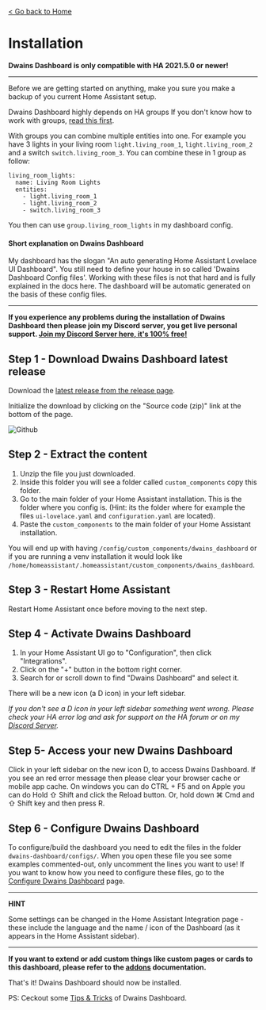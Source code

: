 [< Go back to Home](../index.md)

# Installation
**Dwains Dashboard is only compatible with HA 2021.5.0 or newer!**

---

Before we are getting started on anything, make you sure you make a backup of you current Home Assistant setup.

Dwains Dashboard highly depends on HA groups If you don't know how to work with groups, [read this first](https://www.home-assistant.io/integrations/group/). 

With groups you can combine multiple entities into one. For example you have 3 lights in your living room `light.living_room_1`, `light.living_room_2` and a switch `switch.living_room_3`. You can combine these in 1 group as follow:
```
living_room_lights:
  name: Living Room Lights
  entities: 
    - light.living_room_1
    - light.living_room_2
    - switch.living_room_3
```
You then can use `group.living_room_lights` in my dashboard config.

#### Short explanation on Dwains Dashboard

My dashboard has the slogan "An auto generating Home Assistant Lovelace UI Dashboard". You still need to define your house in so called 'Dwains Dashboard Config files'. Working with these files is not that hard and is fully explained in the docs here. The dashboard will be automatic generated on the basis of these config files.

---

**If you experience any problems during the installation of Dwains Dashboard then please join my Discord server, you get live personal support. [Join my Discord Server here, it's 100% free!](https://discord.gg/7yt64uX)**

## Step 1 - Download Dwains Dashboard latest release

Download the [latest release from the release page](https://github.com/dwainscheeren/lovelace-dwains-theme/releases/latest).

Initialize the download by clicking on the "Source code (zip)" link at the bottom of the page.

![Github](../images/getting-started/download-latest-release.png)

## Step 2 - Extract the content

1. Unzip the file you just downloaded.
2. Inside this folder you will see a folder called `custom_components` copy this folder.
3. Go to the main folder of your Home Assistant installation. This is the folder where you config is. (Hint: its the folder where for example the files `ui-lovelace.yaml` and `configuration.yaml` are located).
4. Paste the `custom_components` to the main folder of your Home Assistant installation.

You will end up with having `/config/custom_components/dwains_dashboard` or if you are running a venv installation it would look like `/home/homeassistant/.homeassistant/custom_components/dwains_dashboard`.

## Step 3 - Restart Home Assistant

Restart Home Assistant once before moving to the next step.

## Step 4 - Activate Dwains Dashboard

1. In your Home Assistant UI go to "Configuration", then click "Integrations".
2. Click on the "+" button in the bottom right corner.
3. Search for or scroll down to find "Dwains Dashboard" and select it.

There will be a new icon (a D icon) in your left sidebar.

*If you don't see a D icon in your left sidebar something went wrong. Please check your HA error log and ask for support on the HA forum or on my [Discord Server](https://discord.gg/7yt64uX).*

## Step 5- Access your new Dwains Dashboard

Click in your left sidebar on the new icon D, to access Dwains Dashboard. If you see an red error message then please clear your browser cache or mobile app cache. On windows you can do CTRL + F5 and on Apple you can do Hold ⇧ Shift and click the Reload button. Or, hold down ⌘ Cmd and ⇧ Shift key and then press R.

## Step 6 - Configure Dwains Dashboard

To configure/build the dashboard you need to edit the files in the folder `dwains-dashboard/configs/`. When you open these file you see some examples commented-out, only uncomment the lines you want to use! If you want to know how you need to configure these files, go to the [Configure Dwains Dashboard](../configuration/index.md) page.

---
**HINT**

Some settings can be changed in the Home Assistant Integration page - these include the language and the name / icon of the Dashboard (as it appears in the Home Assistant sidebar).

---

**If you want to extend or add custom things like custom pages or cards to this dashboard, please refer to the [addons](../addons/index.md) documentation.**

That's it! Dwains Dashboard should now be installed.

PS: Ceckout some [Tips & Tricks](../information/tips-and-tricks.md) of Dwains Dashboard.
